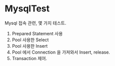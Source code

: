 # MysqlTest

Mysql 접속 관련, 몇 가지 테스트.

1. Prepared Statement 사용
1. Pool 사용한 Select
1. Pool 사용한 Insert
1. Pool 에서 Connection 을 가져와서 Insert, release. 
1. Transaction 제어. 
